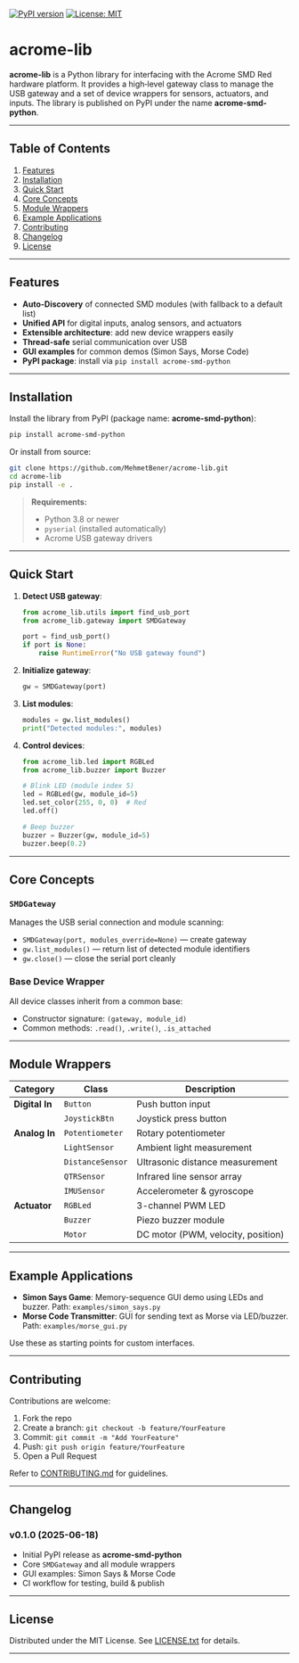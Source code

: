 [![PyPI version](https://img.shields.io/pypi/v/acrome-smd-python.svg)](https://pypi.org/project/acrome-smd-python/)
[![License: MIT](https://img.shields.io/badge/License-MIT-blue.svg)](LICENSE.txt)

# acrome-lib

**acrome-lib** is a Python library for interfacing with the Acrome SMD Red hardware platform. It provides a high‑level gateway class to manage the USB gateway and a set of device wrappers for sensors, actuators, and inputs. The library is published on PyPI under the name **acrome-smd-python**.

---

## Table of Contents

1. [Features](#features)
2. [Installation](#installation)
3. [Quick Start](#quick-start)
4. [Core Concepts](#core-concepts)
5. [Module Wrappers](#module-wrappers)
6. [Example Applications](#example-applications)
7. [Contributing](#contributing)
8. [Changelog](#changelog)
9. [License](#license)

---

## Features

* **Auto-Discovery** of connected SMD modules (with fallback to a default list)
* **Unified API** for digital inputs, analog sensors, and actuators
* **Extensible architecture**: add new device wrappers easily
* **Thread-safe** serial communication over USB
* **GUI examples** for common demos (Simon Says, Morse Code)
* **PyPI package**: install via `pip install acrome-smd-python`

---

## Installation

Install the library from PyPI (package name: **acrome-smd-python**):

```bash
pip install acrome-smd-python
```

Or install from source:

```bash
git clone https://github.com/MehmetBener/acrome-lib.git
cd acrome-lib
pip install -e .
```

> **Requirements:**
>
> * Python 3.8 or newer
> * `pyserial` (installed automatically)
> * Acrome USB gateway drivers

---

## Quick Start

1. **Detect USB gateway**:

   ```python
   from acrome_lib.utils import find_usb_port
   from acrome_lib.gateway import SMDGateway

   port = find_usb_port()
   if port is None:
       raise RuntimeError("No USB gateway found")
   ```

2. **Initialize gateway**:

   ```python
   gw = SMDGateway(port)
   ```

3. **List modules**:

   ```python
   modules = gw.list_modules()
   print("Detected modules:", modules)
   ```

4. **Control devices**:

   ```python
   from acrome_lib.led import RGBLed
   from acrome_lib.buzzer import Buzzer

   # Blink LED (module index 5)
   led = RGBLed(gw, module_id=5)
   led.set_color(255, 0, 0)  # Red
   led.off()

   # Beep buzzer
   buzzer = Buzzer(gw, module_id=5)
   buzzer.beep(0.2)
   ```

---

## Core Concepts

### `SMDGateway`

Manages the USB serial connection and module scanning:

* `SMDGateway(port, modules_override=None)` — create gateway
* `gw.list_modules()` — return list of detected module identifiers
* `gw.close()` — close the serial port cleanly

### Base Device Wrapper

All device classes inherit from a common base:

* Constructor signature: `(gateway, module_id)`
* Common methods: `.read()`, `.write()`, `.is_attached`

---

## Module Wrappers

| Category        | Class            | Description                        |
| --------------- | ---------------- | ---------------------------------- |
| **Digital In**  | `Button`         | Push button input                  |
|                 | `JoystickBtn`    | Joystick press button              |
| **Analog In**   | `Potentiometer`  | Rotary potentiometer               |
|                 | `LightSensor`    | Ambient light measurement          |
|                 | `DistanceSensor` | Ultrasonic distance measurement    |
|                 | `QTRSensor`      | Infrared line sensor array         |
|                 | `IMUSensor`      | Accelerometer & gyroscope          |
| **Actuator**    | `RGBLed`         | 3-channel PWM LED                  |
|                 | `Buzzer`         | Piezo buzzer module                |
|                 | `Motor`          | DC motor (PWM, velocity, position) |


---

## Example Applications

* **Simon Says Game**: Memory-sequence GUI demo using LEDs and buzzer.
  Path: `examples/simon_says.py`
* **Morse Code Transmitter**: GUI for sending text as Morse via LED/buzzer.
  Path: `examples/morse_gui.py`

Use these as starting points for custom interfaces.

---

## Contributing

Contributions are welcome:

1. Fork the repo
2. Create a branch: `git checkout -b feature/YourFeature`
3. Commit: `git commit -m "Add YourFeature"`
4. Push: `git push origin feature/YourFeature`
5. Open a Pull Request

Refer to [CONTRIBUTING.md](CONTRIBUTING.md) for guidelines.

---

## Changelog

### v0.1.0 (2025-06-18)

* Initial PyPI release as **acrome-smd-python**
* Core `SMDGateway` and all module wrappers
* GUI examples: Simon Says & Morse Code
* CI workflow for testing, build & publish

---

## License

Distributed under the MIT License. See [LICENSE.txt](LICENSE.txt) for details.

---
